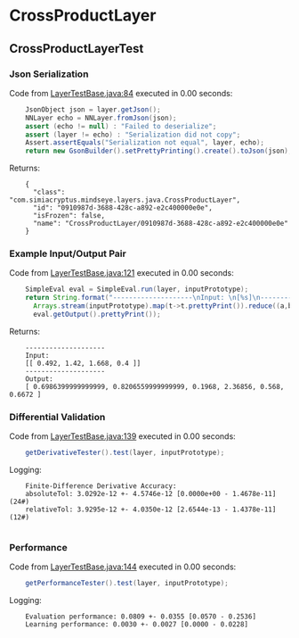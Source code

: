 # CrossProductLayer
## CrossProductLayerTest
### Json Serialization
Code from [LayerTestBase.java:84](../../../../../../../../MindsEye/src/test/java/com/simiacryptus/mindseye/layers/LayerTestBase.java#L84) executed in 0.00 seconds: 
```java
    JsonObject json = layer.getJson();
    NNLayer echo = NNLayer.fromJson(json);
    assert (echo != null) : "Failed to deserialize";
    assert (layer != echo) : "Serialization did not copy";
    Assert.assertEquals("Serialization not equal", layer, echo);
    return new GsonBuilder().setPrettyPrinting().create().toJson(json);
```

Returns: 

```
    {
      "class": "com.simiacryptus.mindseye.layers.java.CrossProductLayer",
      "id": "0910987d-3688-428c-a892-e2c400000e0e",
      "isFrozen": false,
      "name": "CrossProductLayer/0910987d-3688-428c-a892-e2c400000e0e"
    }
```



### Example Input/Output Pair
Code from [LayerTestBase.java:121](../../../../../../../../MindsEye/src/test/java/com/simiacryptus/mindseye/layers/LayerTestBase.java#L121) executed in 0.00 seconds: 
```java
    SimpleEval eval = SimpleEval.run(layer, inputPrototype);
    return String.format("--------------------\nInput: \n[%s]\n--------------------\nOutput: \n%s",
      Arrays.stream(inputPrototype).map(t->t.prettyPrint()).reduce((a,b)->a+",\n"+b).get(),
      eval.getOutput().prettyPrint());
```

Returns: 

```
    --------------------
    Input: 
    [[ 0.492, 1.42, 1.668, 0.4 ]]
    --------------------
    Output: 
    [ 0.6986399999999999, 0.8206559999999999, 0.1968, 2.36856, 0.568, 0.6672 ]
```



### Differential Validation
Code from [LayerTestBase.java:139](../../../../../../../../MindsEye/src/test/java/com/simiacryptus/mindseye/layers/LayerTestBase.java#L139) executed in 0.00 seconds: 
```java
    getDerivativeTester().test(layer, inputPrototype);
```
Logging: 
```
    Finite-Difference Derivative Accuracy:
    absoluteTol: 3.0292e-12 +- 4.5746e-12 [0.0000e+00 - 1.4678e-11] (24#)
    relativeTol: 3.9295e-12 +- 4.0350e-12 [2.6544e-13 - 1.4378e-11] (12#)
    
```

### Performance
Code from [LayerTestBase.java:144](../../../../../../../../MindsEye/src/test/java/com/simiacryptus/mindseye/layers/LayerTestBase.java#L144) executed in 0.00 seconds: 
```java
    getPerformanceTester().test(layer, inputPrototype);
```
Logging: 
```
    Evaluation performance: 0.0809 +- 0.0355 [0.0570 - 0.2536]
    Learning performance: 0.0030 +- 0.0027 [0.0000 - 0.0228]
    
```

